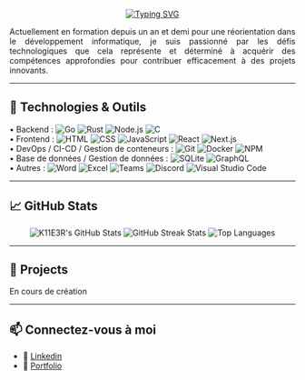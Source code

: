 <!-- Lien : https://readme-typing-svg.demolab.com -->
<p align="center">
  <a href="https://git.io/typing-svg"><img src="https://readme-typing-svg.demolab.com?font=Fira+Code&size=35&duration=2000&pause=1000&center=true&vCenter=true&multiline=true&width=1000&height=100&lines=Bonjour%2C+je+m'appelle+Fabien+OLIVIER;je+suis+concepteur%2Fd%C3%A9veloppeur+full+Stack" alt="Typing SVG" /></a>
</p> 

<p align="justify">
  Actuellement en formation depuis un an et demi pour une réorientation dans le développement informatique, je suis passionné par les défis technologiques que cela représente et déterminé à acquérir des compétences approfondies pour contribuer efficacement à des projets innovants.
</p>

<!-- <p align="right">
  <a href="https://github.com/F-OLIVIER">
    <img alt="Visitors" src="https://visitor-badge.laobi.icu/badge?page_id=F-OLIVIER">
  </a>
</p> -->

---

## 🔧 Technologies & Outils

<div>
<!-- Lien badges : https://github.com/Ileriayo/markdown-badges -->
    <!-- Programming Languages -->
    • Backend :
    <img src="https://img.shields.io/badge/-Go-00ADD8?logo=go&logoColor=white" alt="Go" /> 
    <img src="https://img.shields.io/badge/-Rust-000000?logo=rust&logoColor=white" alt="Rust" />
    <img src="https://img.shields.io/badge/-Node.js-339933?logo=node.js&logoColor=white" alt="Node.js" />
    <img src="https://img.shields.io/badge/-C-00599C?logo=c&logoColor=white" alt="C" />
    <!-- <img src="https://img.shields.io/badge/-Java-E34A86?logo=java&logoColor=white" alt="Java" /> -->
    <!-- <img src="https://img.shields.io/badge/-Python-3776AB?logo=python&logoColor=white" alt="Python" /> -->
    <!-- <img src="https://img.shields.io/badge/-PHP-777BB4?logo=php&logoColor=white" alt="PHP" /> -->
    <!-- <img src="https://img.shields.io/badge/-C++-00599C?logo=cplusplus&logoColor=white" alt="C++" /> -->
    <!-- <img src="https://img.shields.io/badge/-Ruby-CC342D?logo=ruby&logoColor=white" alt="Ruby" /> -->
    </br>
    • Frontend : 
    <img src="https://img.shields.io/badge/-HTML5-E34F26?logo=html5&logoColor=white" alt="HTML" />
    <img src="https://img.shields.io/badge/-CSS3-1572B6?logo=css3&logoColor=white" alt="CSS" />
    <img src="https://img.shields.io/badge/-JavaScript-F7DF1E?logo=javascript&logoColor=black" alt="JavaScript" />
    <img src="https://img.shields.io/badge/-React-61DAFB?logo=react&logoColor=black" alt="React" />
    <img src="https://img.shields.io/badge/-Next.js-000000?logo=nextdotjs&logoColor=white" alt="Next.js" />
    </br>
    • DevOps / CI-CD / Gestion de conteneurs : 
    <img src="https://img.shields.io/badge/-Git-F05032?logo=git&logoColor=white" alt="Git" />
    <img src="https://img.shields.io/badge/-Docker-2496ED?logo=docker&logoColor=white" alt="Docker" />
    <img src="https://img.shields.io/badge/-NPM-CB3837?logo=npm&logoColor=white" alt="NPM" />
    </br>
    • Base de données / Gestion de données : 
    <img src="https://img.shields.io/badge/-SQLite-003B57?logo=sqlite&logoColor=white" alt="SQLite" />
    <img src="https://img.shields.io/badge/-GraphQL-E10098?logo=graphql&logoColor=white" alt="GraphQL" />
    </br>
    • Autres : 
    <img src="https://img.shields.io/badge/-Microsoft%20Word-2B579A?logo=microsoftword&logoColor=white" alt="Word" />
    <img src="https://img.shields.io/badge/-Microsoft%20Excel-217346?logo=microsoftexcel&logoColor=white" alt="Excel" />
    <img src="https://img.shields.io/badge/-Microsoft%20Teams-6264A7?logo=microsoftteams&logoColor=white" alt="Teams" />
    <img src="https://img.shields.io/badge/-Discord-7289DA?logo=discord&logoColor=white" alt="Discord" />
    <img src="https://img.shields.io/badge/-Visual%20Studio%20Code-007ACC?logo=visualstudiocode&logoColor=white" alt="Visual Studio Code" />

</div>

---

## 📈 GitHub Stats

<div align="center">
    <img src="https://github-readme-stats.vercel.app/api?username=F-OLIVIER&rank_icon=github&theme=radical" alt="K11E3R's GitHub Stats" />
    <img src="https://github-readme-streak-stats.herokuapp.com/?user=F-OLIVIER&theme=radical" alt="GitHub Streak Stats" />
    <img src="https://github-readme-stats.vercel.app/api/top-langs/?username=F-OLIVIER&layout=compact&theme=radical&hide=c,c%2B%2B" alt="Top Languages" />
</div>

---

## 🚀 Projects
En cours de création

---

## 📫 Connectez-vous à moi

- 🔗 <a href="http://www.linkedin.com/in/olivier-fabien" target="blank">Linkedin</a>
- 📧 <a href="https://f-olivier.tech" target="blank">Portfolio</a>
